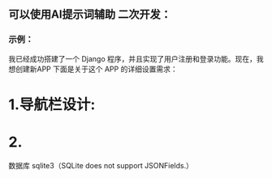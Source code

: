 ## 可以使用AI提示词辅助 二次开发：
### 示例：

我已经成功搭建了一个 Django 程序，并且实现了用户注册和登录功能。现在，我想创建新APP 
下面是关于这个 APP 的详细设置需求：
# 1.导航栏设计:
# 2. 

数据库
sqlite3（SQLite does not support JSONFields.）
